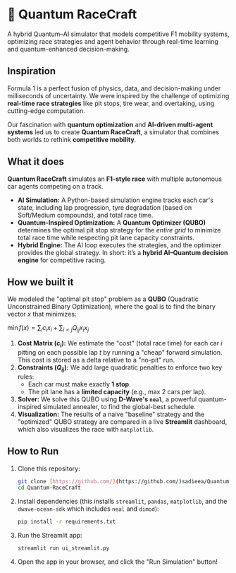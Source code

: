 # 🏁 Quantum RaceCraft   
A hybrid Quantum–AI simulator that models competitive F1 mobility systems, optimizing race strategies and agent behavior through real-time learning and quantum-enhanced decision-making.

## Inspiration
Formula 1 is a perfect fusion of physics, data, and decision-making under milliseconds of uncertainty. We were inspired by the challenge of optimizing **real-time race strategies** like pit stops, tire wear, and overtaking, using cutting-edge computation.

Our fascination with **quantum optimization** and **AI-driven multi-agent systems** led us to create **Quantum RaceCraft**, a simulator that combines both worlds to rethink **competitive mobility**.

## What it does
**Quantum RaceCraft** simulates an **F1-style race** with multiple autonomous car agents competing on a track.

* **AI Simulation:** A Python-based simulation engine tracks each car's state, including lap progression, tyre degradation (based on Soft/Medium compounds), and total race time.
* **Quantum-Inspired Optimization:** A **Quantum Optimizer (QUBO)** determines the optimal pit stop strategy for the *entire grid* to minimize total race time while respecting pit lane capacity constraints.
* **Hybrid Engine:** The AI loop executes the strategies, and the optimizer provides the global strategy. In short: it’s a **hybrid AI–Quantum decision engine** for competitive racing.

## How we built it
We modeled the "optimal pit stop" problem as a **QUBO** (Quadratic Unconstrained Binary Optimization), where the goal is to find the binary vector $x$ that minimizes:

$\min f(x) = \sum_i c_i x_i + \sum_{i<j} Q_{ij} x_i x_j$

1.  **Cost Matrix ($c_i$):** We estimate the "cost" (total race time) for each car $i$ pitting on each possible lap $t$ by running a "cheap" forward simulation. This cost is stored as a delta relative to a "no-pit" run.
2.  **Constraints ($Q_{ij}$):** We add large quadratic penalties to enforce two key rules:
    * Each car must make exactly **1 stop**.
    * The pit lane has a **limited capacity** (e.g., max 2 cars per lap).
3.  **Solver:** We solve this QUBO using **D-Wave's `neal`**, a powerful quantum-inspired simulated annealer, to find the global-best schedule.
4.  **Visualization:** The results of a naive "baseline" strategy and the "optimized" QUBO strategy are compared in a live **Streamlit** dashboard, which also visualizes the race with `matplotlib`.

## How to Run
1.  Clone this repository:
    ```bash
    git clone [https://github.com/](https://github.com/)sadieea/Quantum-RaceCraft.git
    cd Quantum-RaceCraft
    ```

2.  Install dependencies (this installs `streamlit`, `pandas`, `matplotlib`, and the `dwave-ocean-sdk` which includes `neal` and `dimod`):
    ```bash
    pip install -r requirements.txt
    ```

3.  Run the Streamlit app:
    ```bash
    streamlit run ui_streamlit.py
    ```

4.  Open the app in your browser, and click the "Run Simulation" button!

